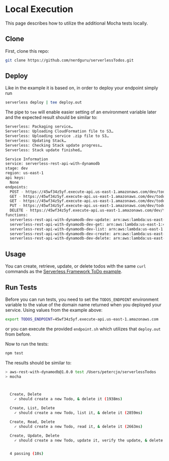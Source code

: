 # Local Execution

This page describes how to utilize the additional Mocha tests locally.

## Clone
First, clone this repo:

```bash
git clone https://github.com/nerdguru/serverlessTodos.git
```

## Deploy

Like in the example it is based on, in order to deploy your endpoint simply run

```bash
serverless deploy | tee deploy.out
```

The pipe to `tee` will enable easier setting of an environment variable later and the expected result should be similar to:

```bash
Serverless: Packaging service…
Serverless: Uploading CloudFormation file to S3…
Serverless: Uploading service .zip file to S3…
Serverless: Updating Stack…
Serverless: Checking Stack update progress…
Serverless: Stack update finished…

Service Information
service: serverless-rest-api-with-dynamodb
stage: dev
region: us-east-1
api keys:
  None
endpoints:
  POST - https://45wf34z5yf.execute-api.us-east-1.amazonaws.com/dev/todos
  GET - https://45wf34z5yf.execute-api.us-east-1.amazonaws.com/dev/todos
  GET - https://45wf34z5yf.execute-api.us-east-1.amazonaws.com/dev/todos/{id}
  PUT - https://45wf34z5yf.execute-api.us-east-1.amazonaws.com/dev/todos/{id}
  DELETE - https://45wf34z5yf.execute-api.us-east-1.amazonaws.com/dev/todos/{id}
functions:
  serverless-rest-api-with-dynamodb-dev-update: arn:aws:lambda:us-east-1:488110005556:function:serverless-rest-api-with-dynamodb-dev-update
  serverless-rest-api-with-dynamodb-dev-get: arn:aws:lambda:us-east-1:488110005556:function:serverless-rest-api-with-dynamodb-dev-get
  serverless-rest-api-with-dynamodb-dev-list: arn:aws:lambda:us-east-1:488110005556:function:serverless-rest-api-with-dynamodb-dev-list
  serverless-rest-api-with-dynamodb-dev-create: arn:aws:lambda:us-east-1:488110005556:function:serverless-rest-api-with-dynamodb-dev-create
  serverless-rest-api-with-dynamodb-dev-delete: arn:aws:lambda:us-east-1:488110005556:function:serverless-rest-api-with-dynamodb-dev-delete
```

## Usage

You can create, retrieve, update, or delete todos with the same `curl` commands as the [Serverless Framework ToDo example](https://github.com/serverless/examples/tree/master/aws-node-rest-api-with-dynamodb).

## Run Tests
Before you can run tests, you need to set the `TODOS_ENDPOINT` environment variable to the value of the domain name returned when you deployed your service.  Using values from the example above:

```bash
export TODOS_ENDPOINT=45wf34z5yf.execute-api.us-east-1.amazonaws.com
```

or you can execute the provided `endpoint.sh` which utilizes that `deploy.out` from before.

Now to run the tests:

```bash
npm test
```

The results should be similar to:

```bash
> aws-rest-with-dynamodb@1.0.0 test /Users/petercjo/serverlessTodos
> mocha



  Create, Delete
    ✓ should create a new Todo, & delete it (1938ms)

  Create, List, Delete
    ✓ should create a new Todo, list it, & delete it (2859ms)

  Create, Read, Delete
    ✓ should create a new Todo, read it, & delete it (2663ms)

  Create, Update, Delete
    ✓ should create a new Todo, update it, verify the update, & delete it (2559ms)


  4 passing (10s)

```


